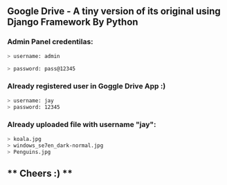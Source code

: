 ## Google Drive - A tiny version of its original using Django Framework By Python



### Admin Panel credentilas:
```bash
> username: admin

> password: pass@12345
```




### Already registered user in Goggle Drive App :)
```bash
> username: jay
> password: 12345
```



### Already uploaded file with username "jay":
```bash
> koala.jpg
> windows_se7en_dark-normal.jpg
> Penguins.jpg
```


** Cheers :) **
---
